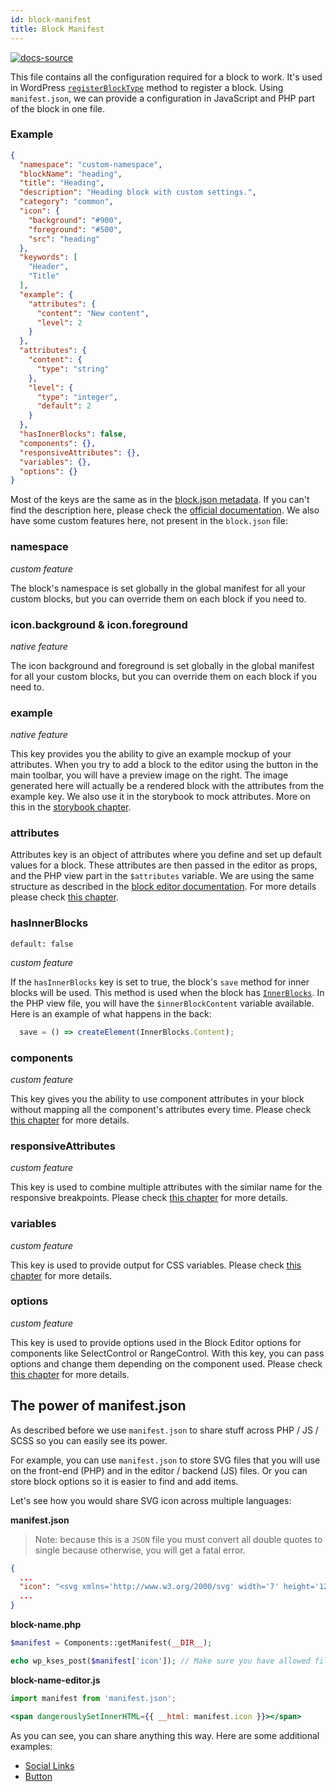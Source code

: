 ```yaml
---
id: block-manifest
title: Block Manifest
---
```


[![docs-source](https://img.shields.io/badge/source-eightshift--frontend--libs-yellow?style=for-the-badge&logo=javascript&labelColor=2a2a2a)](https://github.com/uandhgroup/eightshift-frontend-libs/tree/develop/blocks/init/src/Blocks/)


This file contains all the configuration required for a block to work. It's used in WordPress [`registerBlockType`](https://developer.wordpress.org/block-editor/developers/block-api/block-registration/) method to register a block. Using `manifest.json`, we can provide a configuration in JavaScript and PHP part of the block in one file.

### Example

```json
{
  "namespace": "custom-namespace",
  "blockName": "heading",
  "title": "Heading",
  "description": "Heading block with custom settings.",
  "category": "common",
  "icon": {
    "background": "#900",
    "foreground": "#500",
    "src": "heading"
  },
  "keywords": [
    "Header",
    "Title"
  ],
  "example": {
    "attributes": {
      "content": "New content",
      "level": 2
    }
  },
  "attributes": {
    "content": {
      "type": "string"
    },
    "level": {
      "type": "integer",
      "default": 2
    }
  },
  "hasInnerBlocks": false,
  "components": {},
  "responsiveAttributes": {},
  "variables": {},
  "options": {}
}
```

Most of the keys are the same as in the [block.json metadata](https://developer.wordpress.org/block-editor/reference-guides/block-api/block-metadata/). If you can't find the description here, please check the [official documentation](https://developer.wordpress.org/block-editor/developers/block-api/block-registration/). We also have some custom features here, not present in the `block.json` file:

### namespace

*custom feature*

The block's namespace is set globally in the global manifest for all your custom blocks, but you can override them on each block if you need to.

### icon.background & icon.foreground

*native feature*

The icon background and foreground is set globally in the global manifest for all your custom blocks, but you can override them on each block if you need to.

### example

*native feature*

This key provides you the ability to give an example mockup of your attributes. When you try to add a block to the editor using the button in the main toolbar, you will have a preview image on the right. The image generated here will actually be a rendered block with the attributes from the example key. We also use it in the storybook to mock attributes. More on this in the [storybook chapter](blocks-storybook).

### attributes
Attributes key is an object of attributes where you define and set up default values for a block. These attributes are then passed in the editor as props, and the PHP view part in the `$attributes` variable.
We are using the same structure as described in the [block editor documentation](https://developer.wordpress.org/block-editor/developers/block-api/block-attributes/). For more details please check [this chapter](blocks-attributes).

### hasInnerBlocks
`default: false`

*custom feature*

If the `hasInnerBlocks` key is set to true, the block's `save` method for inner blocks will be used. This method is used when the block has [`InnerBlocks`](https://github.com/WordPress/gutenberg/tree/master/packages/block-editor/src/components/inner-blocks). In the PHP view file, you will have the `$innerBlockContent` variable available. Here is an example of what happens in the back:

```js
  save = () => createElement(InnerBlocks.Content);
```

### components

*custom feature*

This key gives you the ability to use component attributes in your block without mapping all the component's attributes every time. Please check [this chapter](blocks-component-in-block) for more details.

### responsiveAttributes

*custom feature*

This key is used to combine multiple attributes with the similar name for the responsive breakpoints. Please check [this chapter](blocks-styles) for more details.

### variables

*custom feature*

This key is used to provide output for CSS variables. Please check [this chapter](blocks-styles) for more details.

### options

*custom feature*

This key is used to provide options used in the Block Editor options for components like SelectControl or RangeControl. With this key, you can pass options and change them depending on the component used. Please check [this chapter](blocks-component-in-block) for more details.

## The power of manifest.json

As described before we use `manifest.json` to share stuff across PHP / JS / SCSS so you can easily see its power.

For example, you can use `manifest.json` to store SVG files that you will use on the front-end (PHP) and in the editor / backend (JS) files. Or you can store block options so it is easier to find and add items.

Let's see how you would share SVG icon across multiple languages:

**manifest.json**

> Note: because this is a `JSON` file you must convert all double quotes to single because otherwise, you will get a fatal error.

```json
{
  ...
  "icon": "<svg xmlns='http://www.w3.org/2000/svg' width='7' height='12' viewBox='0 0 320 512'><path fill='currentColor' d='M285.476 272.971L91.132 467.314c-9.373 9.373-24.569 9.373-33.941 0l-22.667-22.667c-9.357-9.357-9.375-24.522-.04-33.901L188.505 256 34.484 101.255c-9.335-9.379-9.317-24.544.04-33.901l22.667-22.667c9.373-9.373 24.569-9.373 33.941 0L285.475 239.03c9.373 9.372 9.373 24.568.001 33.941z'></path></svg>",
  ...
}
```

**block-name.php**
```php
$manifest = Components::getManifest(__DIR__);

echo wp_kses_post($manifest['icon']); // Make sure you have allowed filters for all SVG attributes.
```

**block-name-editor.js**
```jsx
import manifest from 'manifest.json';

<span dangerouslySetInnerHTML={{ __html: manifest.icon }}></span>
```

As you can see, you can share anything this way. Here are some additional examples:
* [Social Links](https://github.com/uandhgroup/eightshift-frontend-libs/blob/develop/blocks/init/src/Blocks/components/social-links/manifest.json)
* [Button](https://github.com/uandhgroup/eightshift-frontend-libs/blob/develop/blocks/init/src/Blocks/components/button/manifest.json)
